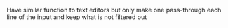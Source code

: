 Have similar function to text editors but only make one pass-through each line of the input and keep what is not filtered out